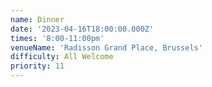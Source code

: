 ```yaml
---
name: Dinner
date: '2023-04-16T18:00:00.000Z'
times: '8:00-11:00pm'
venueName: 'Radisson Grand Place, Brussels'
difficulty: All Welcome
priority: 11
---
```







